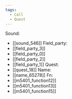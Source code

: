 ```yaml
---
tags:
  - Call
  - Quest
---
```

Sound:
- [[sound_546]]
Field_party:
- [[field_party_3]]
- [[field_party_0]]
- [[field_party_2]]
- [[field_party_1]]
Quest:
- [[quest_18]]
Name:
- [[name_65278]]
Fn:
- [[m5401_function12]]
- [[m5401_function13]]
- [[m5401_function15]]
